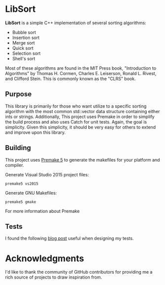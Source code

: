 # LibSort

**LibSort** is a simple C++ implementation of several sorting algorithms:

* Bubble sort
* Insertion sort
* Merge sort
* Quick sort
* Selection sort
* Shell's sort

Most of these algorithms are found in the MIT Press book, "Introduction to
Algorithms" by Thomas H. Cormen, Charles E. Leiserson, Ronald L. Rivest, and
Clifford Stein. This is commonly known as the "CLRS" book.

## Purpose

This library is primarily for those who want utilize to a specific sorting
algorithm with the most common std::vector data structure containing either
ints or strings. Additionally, This project uses Premake in order to simplify
the build process and also uses Catch for unit tests. Again, the goal is
simplicity. Given this simplicity, it should be very easy for others to extend
and improve upon this library.

## Building

This project uses [Premake 5](https://github.com/premake/premake-core/blob/master/README.md)
to generate the makefiles for your platform and compiler.

Generate Visual Studio 2015 project files:

`premake5 vs2015`

Generate GNU Makefiles:

`premake5 gmake`

For more information about Premake 

## Tests

I found the following [blog post](https://reprog.wordpress.com/2010/05/20/what-does-it-take-to-test-a-sorting-routine/)
useful when designing my tests.

# Acknowledgments

I'd like to thank the community of GitHub contributors for providing me a rich
source of projects to draw inspiration from.
